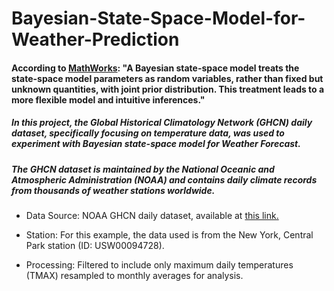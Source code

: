 # Bayesian-State-Space-Model-for-Weather-Prediction

#### According to [MathWorks](https://www.mathworks.com/help/econ/bayesian-state-space-model.html#): "A Bayesian state-space model treats the state-space model parameters as random variables, rather than fixed but unknown quantities, with joint prior distribution. This treatment leads to a more flexible model and intuitive inferences."

##### In this project, the Global Historical Climatology Network (GHCN) daily dataset, specifically focusing on temperature data, was used to experiment with Bayesian state-space model for Weather Forecast.  

##### The GHCN dataset is maintained by the National Oceanic and Atmospheric Administration (NOAA) and contains daily climate records from thousands of weather stations worldwide.

* Data Source: NOAA GHCN daily dataset, available at [this link.](https://www1.ncdc.noaa.gov/pub/data/ghcn/daily/by_station/USW00094728.csv.gz)

* Station: For this example, the data used is from the New York, Central Park station (ID: USW00094728).

* Processing: Filtered to include only maximum daily temperatures (TMAX) resampled to monthly averages for analysis.
